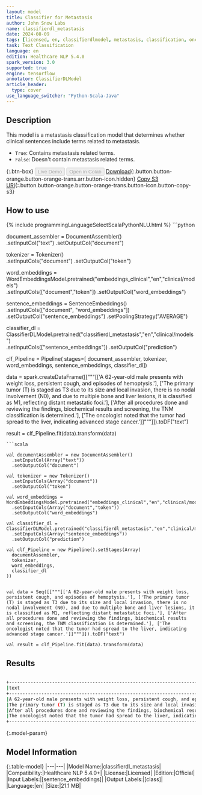 ```yaml
---
layout: model
title: Classifier for Metastasis
author: John Snow Labs
name: classifierdl_metastasis
date: 2024-08-09
tags: [licensed, en, classifierdlmodel, metastasis, classification, oncology, tensorflow]
task: Text Classification
language: en
edition: Healthcare NLP 5.4.0
spark_version: 3.0
supported: true
engine: tensorflow
annotator: ClassifierDLModel
article_header:
  type: cover
use_language_switcher: "Python-Scala-Java"
---
```


## Description

This model is a metastasis classification model that determines whether clinical sentences include terms related to metastasis.
- `True`: Contains metastasis related terms.
- `False`: Doesn't contain metastasis related terms.

{:.btn-box}
<button class="button button-orange" disabled>Live Demo</button>
<button class="button button-orange" disabled>Open in Colab</button>
[Download](https://s3.amazonaws.com/auxdata.johnsnowlabs.com/clinical/models/classifierdl_metastasis_en_5.4.0_3.0_1723197395642.zip){:.button.button-orange.button-orange-trans.arr.button-icon.hidden}
[Copy S3 URI](s3://auxdata.johnsnowlabs.com/clinical/models/classifierdl_metastasis_en_5.4.0_3.0_1723197395642.zip){:.button.button-orange.button-orange-trans.button-icon.button-copy-s3}

## How to use



<div class="tabs-box" markdown="1">
{% include programmingLanguageSelectScalaPythonNLU.html %}
```python

document_assembler = DocumentAssembler()\
    .setInputCol("text")    .setOutputCol("document")

tokenizer = Tokenizer()\
    .setInputCols("document")    .setOutputCol("token")

word_embeddings = WordEmbeddingsModel.pretrained("embeddings_clinical","en","clinical/models")\
    .setInputCols(["document","token"])    .setOutputCol("word_embeddings")

sentence_embeddings = SentenceEmbeddings()\
    .setInputCols(["document", "word_embeddings"])     .setOutputCol("sentence_embeddings")     .setPoolingStrategy("AVERAGE")

classifier_dl = ClassifierDLModel.pretrained("classifierdl_metastasis","en","clinical/models")\
    .setInputCols(["sentence_embeddings"])    .setOutputCol("prediction")

clf_Pipeline = Pipeline(
  stages=[
    document_assembler, 
    tokenizer,
    word_embeddings,
    sentence_embeddings,
    classifier_dl])

data = spark.createDataFrame([["""[['A 62-year-old male presents with weight loss, persistent cough, and episodes of hemoptysis.'], ['The primary tumor (T) is staged as T3 due to its size and local invasion, there is no nodal involvement (N0), and due to multiple bone and liver lesions, it is classified as M1, reflecting distant metastatic foci.'], ['After all procedures done and reviewing the findings, biochemical results and screening, the TNM classification is determined.'], ['The oncologist noted that the tumor had spread to the liver, indicating advanced stage cancer.']]"""]]).toDF("text")

result = clf_Pipeline.fit(data).transform(data)

```
```scala

val documentAssembler = new DocumentAssembler()
  .setInputCol(Array("text"))
  .setOutputCol("document")

val tokenizer = new Tokenizer()
  .setInputCols(Array("document"))
  .setOutputCol("token")

val word_embeddings = WordEmbeddingsModel.pretrained("embeddings_clinical","en","clinical/models")
  .setInputCols(Array("document","token"))
  .setOutputCol("word_embeddings")

val classifier_dl = ClassifierDLModel.pretrained("classifierdl_metastasis","en","clinical/models")
  .setInputCols(Array("sentence_embeddings"))
  .setOutputCol("prediction")

val clf_Pipeline = new Pipeline().setStages(Array(
  documentAssembler,
  tokenizer,
  word_embeddings,
  classifier_dl
))


val data = Seq([["""[['A 62-year-old male presents with weight loss, persistent cough, and episodes of hemoptysis.'], ['The primary tumor (T) is staged as T3 due to its size and local invasion, there is no nodal involvement (N0), and due to multiple bone and liver lesions, it is classified as M1, reflecting distant metastatic foci.'], ['After all procedures done and reviewing the findings, biochemical results and screening, the TNM classification is determined.'], ['The oncologist noted that the tumor had spread to the liver, indicating advanced stage cancer.']]"""]]).toDF("text")

val result = clf_Pipeline.fit(data).transform(data)

```
</div>

## Results

```bash

+---------------------------------------------------------------------------------------------------------------------------------------------------------------------------------------------------------------------+-------+
|text                                                                                                                                                                                                                 |result |
+---------------------------------------------------------------------------------------------------------------------------------------------------------------------------------------------------------------------+-------+
|A 62-year-old male presents with weight loss, persistent cough, and episodes of hemoptysis.                                                                                                                          | False |
|The primary tumor (T) is staged as T3 due to its size and local invasion, there is no nodal involvement (N0), and due to multiple bone and liver lesions, it is classified as M1, reflecting distant metastatic foci.| True  |
|After all procedures done and reviewing the findings, biochemical results and screening, the TNM classification is determined.                                                                                       | False |
|The oncologist noted that the tumor had spread to the liver, indicating advanced stage cancer.                                                                                                                       | True  |
+---------------------------------------------------------------------------------------------------------------------------------------------------------------------------------------------------------------------+-------+

```

{:.model-param}
## Model Information

{:.table-model}
|---|---|
|Model Name:|classifierdl_metastasis|
|Compatibility:|Healthcare NLP 5.4.0+|
|License:|Licensed|
|Edition:|Official|
|Input Labels:|[sentence_embeddings]|
|Output Labels:|[class]|
|Language:|en|
|Size:|21.1 MB|